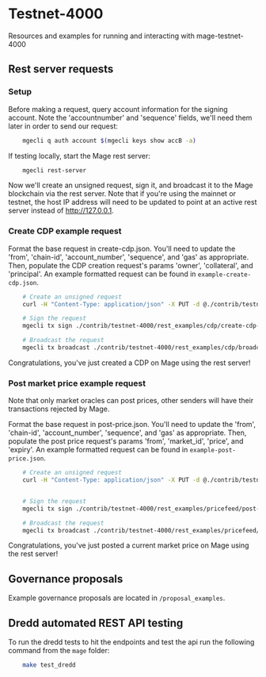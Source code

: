 # Testnet-4000

Resources and examples for running and interacting with mage-testnet-4000

## Rest server requests

### Setup

Before making a request, query account information for the signing account. Note the 'accountnumber' and 'sequence' fields, we'll need them later in order to send our request:

```bash
    mgecli q auth account $(mgecli keys show accB -a)
```

If testing locally, start the Mage rest server:

```bash
    mgecli rest-server
```

Now we'll create an unsigned request, sign it, and broadcast it to the Mage blockchain via the rest server. Note that if you're using the mainnet or testnet, the host IP address will need to be updated to point at an active rest server instead of http://127.0.0.1.

### Create CDP example request

Format the base request in create-cdp.json. You'll need to update the 'from', 'chain-id', 'account_number', 'sequence', and 'gas' as appropriate. Then, populate the CDP creation request's params 'owner', 'collateral', and 'principal'. An example formatted request can be found in `example-create-cdp.json`.

```bash
    # Create an unsigned request
    curl -H "Content-Type: application/json" -X PUT -d @./contrib/testnet-4000/rest_examples/cdp/create-cdp.json http://127.0.0.1:1317/cdp | jq > ./contrib/testnet-4000/rest_examples/cdp/create-cdp-unsigned.json

    # Sign the request
    mgecli tx sign ./contrib/testnet-4000/rest_examples/cdp/create-cdp-unsigned.json --from accB --offline --chain-id testing --sequence 1 --account-number 2 | jq  > ./contrib/testnet-4000/rest_examples/cdp/broadcast-create-cdp.json

    # Broadcast the request
    mgecli tx broadcast ./contrib/testnet-4000/rest_examples/cdp/broadcast-create-cdp.json
```

Congratulations, you've just created a CDP on Mage using the rest server!

### Post market price example request

Note that only market oracles can post prices, other senders will have their transactions rejected by Mage.

Format the base request in post-price.json. You'll need to update the 'from', 'chain-id', 'account_number', 'sequence', and 'gas' as appropriate. Then, populate the post price request's params 'from', 'market_id', 'price', and 'expiry'. An example formatted request can be found in `example-post-price.json`.

```bash
    # Create an unsigned request
	curl -H "Content-Type: application/json" -X PUT -d @./contrib/testnet-4000/rest_examples/pricefeed/post-price.json http://127.0.0.1:1317/pricefeed/postprice | jq > ./contrib/testnet-4000/rest_examples/pricefeed/post-price-unsigned.json


    # Sign the request
    mgecli tx sign ./contrib/testnet-4000/rest_examples/pricefeed/post-price-unsigned.json --from validator --offline --chain-id testing --sequence 96 --account-number 0 | jq > ./contrib/testnet-4000/rest_examples/pricefeed/broadcast-post-price.json

    # Broadcast the request
    mgecli tx broadcast ./contrib/testnet-4000/rest_examples/pricefeed/broadcast-post-price.json
```

Congratulations, you've just posted a current market price on Mage using the rest server!

## Governance proposals

Example governance proposals are located in `/proposal_examples`.

## Dredd automated REST API testing

To run the dredd tests to hit the endpoints and test the api run the following command from the `mage` folder:

```bash
    make test_dredd
```